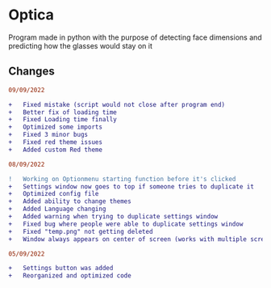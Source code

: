 # Optica
Program made in python with the purpose of detecting face dimensions and predicting how the glasses would stay on it 

## Changes
```diff
09/09/2022

+   Fixed mistake (script would not close after program end)
+   Better fix of loading time
+   Fixed Loading time finally
+   Optimized some imports
+   Fixed 3 minor bugs
+   Fixed red theme issues
+   Added custom Red theme

08/09/2022

!   Working on Optionmenu starting function before it's clicked
+   Settings window now goes to top if someone tries to duplicate it
+   Optimized config file
+   Added ability to change themes
+   Added Language changing
+   Added warning when trying to duplicate settings window
+   Fixed bug where people were able to duplicate settings window
+   Fixed "temp.png" not getting deleted  
+   Window always appears on center of screen (works with multiple screens)

05/09/2022

+   Settings button was added
+   Reorganized and optimized code
```
